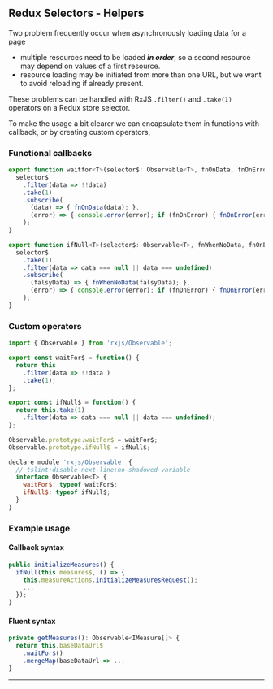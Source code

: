 ## Redux Selectors - Helpers

Two problem frequently occur when asynchronously loading data for a page

- multiple resources need to be loaded ***in order***, so a second resource may depend on values of a first resource.
- resource loading may be initiated from more than one URL, but we want to avoid reloading if already present.

These problems can be handled with RxJS `.filter()` and `.take(1)` operators on a Redux store selector.  

To make the usage a bit clearer we can encapsulate them in functions with callback, or by creating custom operators,

### **Functional callbacks**

```javascript
export function waitfor<T>(selector$: Observable<T>, fnOnData, fnOnError = null) {
  selector$
    .filter(data => !!data)
    .take(1)
    .subscribe(
      (data) => { fnOnData(data); },
      (error) => { console.error(error); if (fnOnError) { fnOnError(error); } }
    );
}

export function ifNull<T>(selector$: Observable<T>, fnWhenNoData, fnOnError = null) {
  selector$
    .take(1)
    .filter(data => data === null || data === undefined)
    .subscribe(
      (falsyData) => { fnWhenNoData(falsyData); },
      (error) => { console.error(error); if (fnOnError) { fnOnError(error); } }
    );
}
```

### **Custom operators**

```javascript
import { Observable } from 'rxjs/Observable';

export const waitFor$ = function() {
  return this
    .filter(data => !!data )
    .take(1);
};

export const ifNull$ = function() {
  return this.take(1)
    .filter(data => data === null || data === undefined);
};

Observable.prototype.waitFor$ = waitFor$;
Observable.prototype.ifNull$ = ifNull$;

declare module 'rxjs/Observable' {
  // tslint:disable-next-line:no-shadowed-variable
  interface Observable<T> {
    waitFor$: typeof waitFor$;
    ifNull$: typeof ifNull$;
  }
}
```

### **Example usage**

#### Callback syntax

```javascript  
public initializeMeasures() {
  ifNull(this.measures$, () => {
    this.measureActions.initializeMeasuresRequest();
    ...
  });
}
```

#### Fluent syntax

```javascript  
private getMeasures(): Observable<IMeasure[]> {
  return this.baseDataUrl$
    .waitFor$()
    .mergeMap(baseDataUrl => ...
}
```

---------------------------------------
